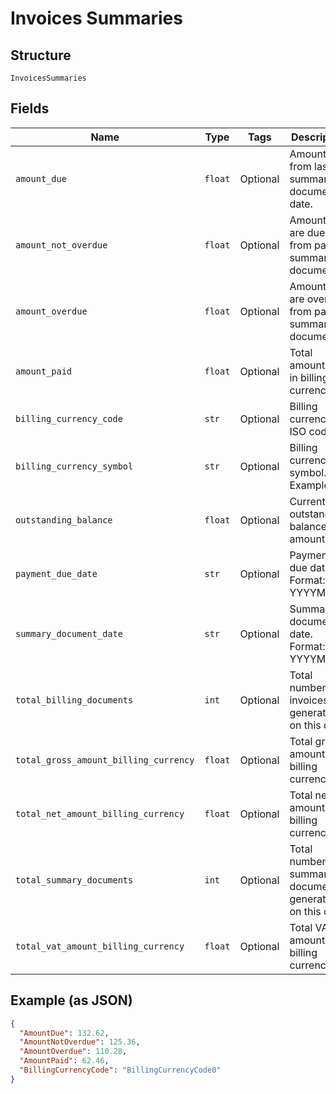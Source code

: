 
# Invoices Summaries

## Structure

`InvoicesSummaries`

## Fields

| Name | Type | Tags | Description |
|  --- | --- | --- | --- |
| `amount_due` | `float` | Optional | Amount due from last summary document date. |
| `amount_not_overdue` | `float` | Optional | Amount that are due from past summary documents. |
| `amount_overdue` | `float` | Optional | Amount that are overdue from past summary documents. |
| `amount_paid` | `float` | Optional | Total amount paid in billing currency. |
| `billing_currency_code` | `str` | Optional | Billing currency ISO code. |
| `billing_currency_symbol` | `str` | Optional | Billing currency symbol.<br>Example: € |
| `outstanding_balance` | `float` | Optional | Current outstanding balance amount |
| `payment_due_date` | `str` | Optional | Payment due date.<br>Format: YYYYMMDD |
| `summary_document_date` | `str` | Optional | Summary document date.<br>Format: YYYYMMDD |
| `total_billing_documents` | `int` | Optional | Total number of invoices generated on this date. |
| `total_gross_amount_billing_currency` | `float` | Optional | Total gross amount in billing currency. |
| `total_net_amount_billing_currency` | `float` | Optional | Total net amount in billing currency. |
| `total_summary_documents` | `int` | Optional | Total number of summary documents generated on this date. |
| `total_vat_amount_billing_currency` | `float` | Optional | Total VAT amount in billing currency. |

## Example (as JSON)

```json
{
  "AmountDue": 132.62,
  "AmountNotOverdue": 125.36,
  "AmountOverdue": 110.28,
  "AmountPaid": 62.46,
  "BillingCurrencyCode": "BillingCurrencyCode0"
}
```

